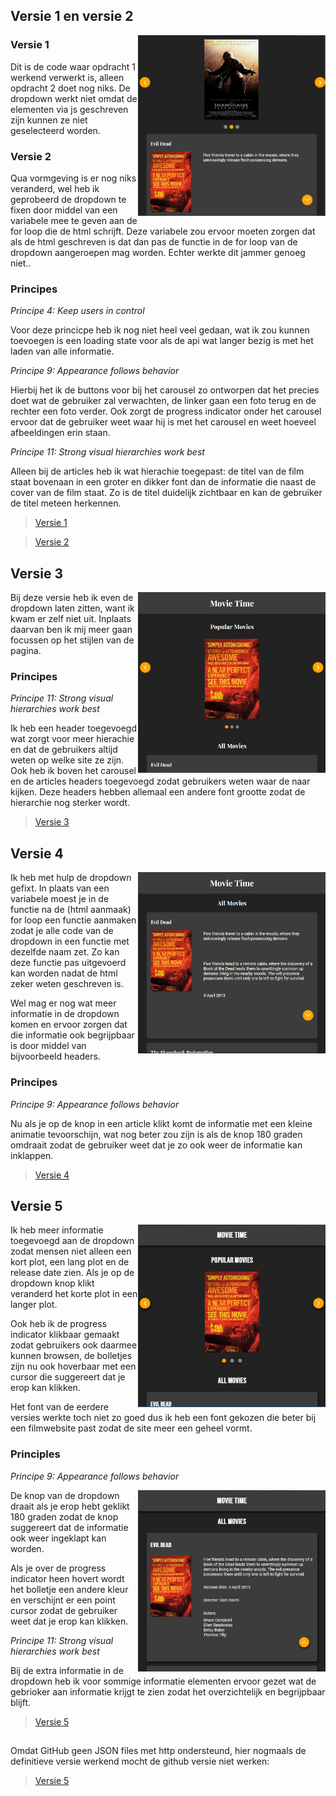## Versie 1 en versie 2
<img align="right" src="images/versie1.PNG" width="300">

### Versie 1

Dit is de code waar opdracht 1 werkend verwerkt is, alleen opdracht 2 doet nog niks. De dropdown werkt niet omdat de elementen via js geschreven zijn kunnen ze niet geselecteerd worden. 

### Versie 2

Qua vormgeving is er nog niks veranderd, wel heb ik geprobeerd de dropdown te fixen door middel van een variabele mee te geven aan de for loop die de html schrijft. Deze variabele zou ervoor moeten zorgen dat als de html geschreven is dat dan pas de functie in de for loop van de dropdown aangeroepen mag worden. Echter werkte dit jammer genoeg niet..

### Principes 

*Principe 4: Keep users in control*

Voor deze princicpe heb ik nog niet heel veel gedaan, wat ik zou kunnen toevoegen is een loading state voor als de api wat langer bezig is met het laden van alle informatie. 

*Principe 9: Appearance follows behavior*

Hierbij het ik de buttons voor bij het carousel zo ontworpen dat het precies doet wat de gebruiker zal verwachten, de linker gaan een foto terug en de rechter een foto verder. Ook zorgt de progress indicator onder het carousel ervoor dat de gebruiker weet waar hij is met het carousel en weet hoeveel afbeeldingen erin staan.

*Principe 11: Strong visual hierarchies work best*

Alleen bij de articles heb ik wat hierachie toegepast: de titel van de film staat bovenaan in een groter en dikker font dan de informatie die naast de cover van de film staat. Zo is de titel duidelijk zichtbaar en kan de gebruiker de titel meteen herkennen.

>[Versie 1](https://evatissink.github.io/Frontend-voor-designers/opdracht%203/versie%201/)

>[Versie 2](https://evatissink.github.io/Frontend-voor-designers/opdracht%203/versie%202/)


## Versie 3

<img align="right" src="images/versie2.PNG" width="300">
Bij deze versie heb ik even de dropdown laten zitten, want ik kwam er zelf niet uit. Inplaats daarvan ben ik mij meer gaan focussen op het stijlen van de pagina.

### Principes 

*Principe 11: Strong visual hierarchies work best*

Ik heb een header toegevoegd wat zorgt voor meer hierachie en dat de gebruikers altijd weten op welke site ze zijn. Ook heb ik boven het carousel en de articles headers toegevoegd zodat gebruikers weten waar de naar kijken. Deze headers hebben allemaal een andere font grootte zodat de hierarchie nog sterker wordt.


>[Versie 3](https://evatissink.github.io/Frontend-voor-designers/opdracht%203/versie%203/)


## Versie 4
<img align="right" src="images/versie3.PNG" width="300">

Ik heb met hulp de dropdown gefixt. In plaats van een variabele moest je in de functie na de (html aanmaak) for loop een functie aanmaken zodat je alle code van de dropdown in een functie met dezelfde naam zet. Zo kan deze functie pas uitgevoerd kan worden nadat de html zeker weten geschreven is.

Wel mag er nog wat meer informatie in de dropdown komen en ervoor zorgen dat die informatie ook begrijpbaar is door middel van bijvoorbeeld headers.

### Principes

*Principe 9: Appearance follows behavior*

Nu als je op de knop in een article klikt komt de informatie met een kleine animatie tevoorschijn, wat nog beter zou zijn is als de knop 180 graden omdraait zodat de gebruiker weet dat je zo ook weer de informatie kan inklappen.


>[Versie 4](https://evatissink.github.io/Frontend-voor-designers/opdracht%203/versie%204/)

## Versie 5
<img align="right" src="images/versie5.PNG" width="300">

Ik heb meer informatie toegevoegd aan de dropdown zodat mensen niet alleen een kort plot, een lang plot en de release date zien. 
Als je op de dropdown knop klikt veranderd het korte plot in een langer plot.

Ook heb ik de progress indicator klikbaar gemaakt zodat gebruikers ook daarmee kunnen browsen, de bolletjes zijn nu ook hoverbaar met een cursor die suggereert dat je erop kan klikken.

Het font van de eerdere versies werkte toch niet zo goed dus ik heb een font gekozen die beter bij een filmwebsite past zodat de site meer een geheel vormt.

### Principles

*Principe 9: Appearance follows behavior*

<img align="right" src="images/versie6.PNG" width="300">

De knop van de dropdown draait als je erop hebt geklikt 180 graden zodat de knop suggereert dat de informatie ook weer ingeklapt kan worden. 

Als je over de progress indicator heen hovert wordt het bolletje een andere kleur en verschijnt er een point cursor zodat de gebruiker weet dat je erop kan klikken.

*Principe 11: Strong visual hierarchies work best*

Bij de extra informatie in de dropdown heb ik voor sommige informatie elementen ervoor gezet wat de gebrioker aan informatie krijgt te zien zodat het overzichtelijk en begrijpbaar blijft.


>[Versie 5](https://evatissink.github.io/Frontend-voor-designers/opdracht%203/versie%205/)

## 
Omdat GitHub geen JSON files met http ondersteund, hier nogmaals de definitieve versie werkend mocht de github versie niet werken:

>[Versie 5](http://evatissink.nl/)
